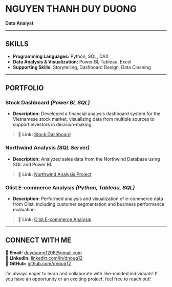 # **NGUYEN THANH DUY DUONG**  
 **Data Analyst**

---

##  **SKILLS**
-  **Programming Languages:** Python, SQL, DAX  
-  **Data Analysis & Visualization:** Power BI, Tableau, Excel  
-  **Supporting Skills:** Storytelling, Dashboard Design, Data Cleaning  

---

##  **PORTFOLIO**

###  **Stock Dashboard** *(Power BI, SQL)*  
- **Description:** Developed a financial analysis dashboard system for the Vietnamese stock market, visualizing data from multiple sources to support investors in decision-making.  
> 📎 **Link:** [Stock Dashboard](https://github.com/dnoug12/VietStock-Project)  

###  **Northwind Analysis** *(SQL Server)*  
- **Description:** Analyzed sales data from the Northwind Database using SQL and Power BI.  
> 📎 **Link:** [Northwind Analysis Project](https://github.com/dnoug12/Northwind-Project-use-SQL-Server)  

###  **Olist E-commerce Analysis** *(Python, Tableau, SQL)*  
- **Description:** Performed analysis and visualization of e-commerce data from Olist, including customer segmentation and business performance evaluation.  
> 📎 **Link:** [Olist E-commerce Analysis](https://github.com/dnoug12/Olist-Ecomerce-Analysis-Project)  

---

##  **CONNECT WITH ME**
📧 **Email:** duyduong1206@gmail.com  
🔗 **LinkedIn:** [linkedin.com/in/dnoug12](https://www.linkedin.com/in/dnoug12/)  
📂 **GitHub:** [github.com/dnoug12](https://github.com/dnoug12)  

I’m always eager to learn and collaborate with like-minded individuals! If you have an opportunity or an exciting project, feel free to reach out!
